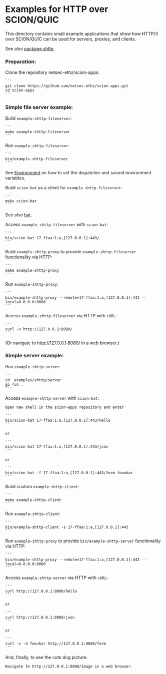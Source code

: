 # Examples for HTTP over SCION/QUIC

This directory contains small example applications that show how HTTP/3 over SCION/QUIC can be used for servers, proxies, and clients.

See also [package shttp](../../pkg/shttp/README.md).

### Preparation:

Clone the repository netsec-ethz/scion-apps:

	```
	git clone https://github.com/netsec-ethz/scion-apps.git
	cd scion-apps
	```

### Simple file server example:

Build `example-shttp-fileserver`:

	```
	make example-shttp-fileserver
	```

Run `example-shttp-fileserver`:

	```
	bin/example-shttp-fileserver
	```

See [Environment](../../README.md#Environment) on how to set the dispatcher and sciond environment variables.

Build `scion-bat` as a client for `example-shttp-fileserver`:

	```
	make scion-bat
	```

See also [bat](../../bat/README.md).

Access `example-shttp-fileserver` with `scion-bat`:

	```
	bin/scion-bat 17-ffaa:1:a,[127.0.0.1]:443/
	```

Build `example-shttp-proxy` to provide `example-shttp-fileserver` functionality via HTTP:

	```
	make example-shttp-proxy
	```

Run `example-shttp-proxy`:

	```
	bin/example-shttp-proxy --remote=17-ffaa:1:a,[127.0.0.1]:443 --local=0.0.0.0:8080
	```

Access `example-shttp-fileserver` via HTTP with `cURL`:

	```
	curl -v http://127.0.0.1:8080/
	```

(Or navigate to http://127.0.0.1:8080/ in a web browser.)


### Simple server example:

Run `example-shttp-server`:

	```
	cd _examples/shttp/server
	go run .
	```

Access `example-shttp-server` with `scion-bat`:

	Open new shell in the scion-apps repository and enter

	```
	bin/scion-bat 17-ffaa:1:a,[127.0.0.1]:443/hello
	```

	or

	```
	bin/scion-bat 17-ffaa:1:a,[127.0.0.1]:443/json
	```

	or

	```
	bin/scion-bat -f 17-ffaa:1:a,[127.0.0.1]:443/form foo=bar
	```

Build custom `example-shttp-client`:

	```
	make example-shttp-client
	```

Run `example-shttp-client`:

	```
	bin/example-shttp-client -s 17-ffaa:1:a,[127.0.0.1]:443
	```

Run `example-shttp-proxy` to provide `bin/example-shttp-server` functionality via HTTP:

	```
	bin/example-shttp-proxy --remote=17-ffaa:1:a,[127.0.0.1]:443 --local=0.0.0.0:8080
	```

Access `example-shttp-server` via HTTP with `cURL`:

	```
	curl http://127.0.0.1:8080/hello
	```

	or

	```
	curl http://127.0.0.1:8080/json
	```

	or

	```
	curl -v -d foo=bar http://127.0.0.1:8080/form
	```

And, finally, to see the cute dog picture:

	Navigate to http://127.0.0.1:8080/image in a web browser.
